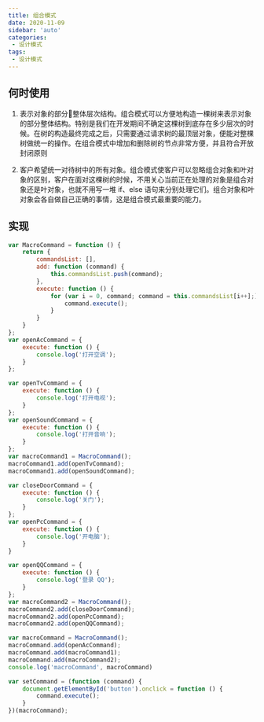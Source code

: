 ```yaml
---
title: 组合模式
date: 2020-11-09
sidebar: 'auto'
categories:
 - 设计模式
tags:
 - 设计模式
---
```


##  何时使用
1.  表示对象的部分整体层次结构。组合模式可以方便地构造一棵树来表示对象的部分整体结构。特别是我们在开发期间不确定这棵树到底存在多少层次的时候。在树的构造最终完成之后，只需要通过请求树的最顶层对象，便能对整棵树做统一的操作。在组合模式中增加和删除树的节点非常方便，并且符合开放封闭原则

2.  客户希望统一对待树中的所有对象。组合模式使客户可以忽略组合对象和叶对象的区别，客户在面对这棵树的时候，不用关心当前正在处理的对象是组合对象还是叶对象，也就不用写一堆 if、else 语句来分别处理它们。组合对象和叶对象会各自做自己正确的事情，这是组合模式最重要的能力。

##  实现
```js
var MacroCommand = function () {
    return {
        commandsList: [],
        add: function (command) {
            this.commandsList.push(command);
        },
        execute: function () {
            for (var i = 0, command; command = this.commandsList[i++];) {
                command.execute();
            }
        }
    }
};
var openAcCommand = {
    execute: function () {
        console.log('打开空调');
    }
};

var openTvCommand = {
    execute: function () {
        console.log('打开电视');
    }
};
var openSoundCommand = {
    execute: function () {
        console.log('打开音响');
    }
};
var macroCommand1 = MacroCommand();
macroCommand1.add(openTvCommand);
macroCommand1.add(openSoundCommand);

var closeDoorCommand = {
    execute: function () {
        console.log('关门');
    }
};
var openPcCommand = {
    execute: function () {
        console.log('开电脑');
    }
}

var openQQCommand = {
    execute: function () {
        console.log('登录 QQ');
    }
};
var macroCommand2 = MacroCommand();
macroCommand2.add(closeDoorCommand);
macroCommand2.add(openPcCommand);
macroCommand2.add(openQQCommand);

var macroCommand = MacroCommand();
macroCommand.add(openAcCommand);
macroCommand.add(macroCommand1);
macroCommand.add(macroCommand2);
console.log('macroCommand', macroCommand)

var setCommand = (function (command) {
    document.getElementById('button').onclick = function () {
        command.execute();
    }
})(macroCommand);
```